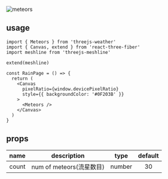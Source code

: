 ![meteors](https://user-images.githubusercontent.com/6839576/82881928-ed077b00-9f72-11ea-80c8-788bdbe7d38c.gif)

## usage

```tsx
import { Meteors } from 'threejs-weather'
import { Canvas, extend } from 'react-three-fiber'
import meshline from 'threejs-meshline'

extend(meshline)

const RainPage = () => {
  return (
    <Canvas
      pixelRatio={window.devicePixelRatio}
      style={{ backgroundColor: '#0F203B' }}
    >
      <Meteors />
    </Canvas>
  )
}
```

## props

| name  |       description        |  type  | default |
| :---: | :----------------------: | :----: | :-----: |
| count | num of meteors(流星数目) | number |   30    |